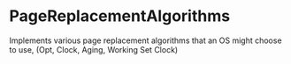 # PageReplacementAlgorithms
Implements various page replacement algorithms that an OS might choose to use, (Opt, Clock, Aging, Working Set Clock)
